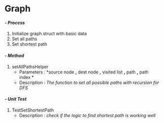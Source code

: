 # Graph

#### *- Process*
1. Initialize graph struct with basic data
2. Set all paths
3. Set shortest path

#### *- Method*
1. setAllPathsHelper
  	* Parameters : *source node  **,** dest node **,** visited list **,** path **,** path index *
  	* Description : *The function to set all possible paths with recursion for DFS*
  	
#### *- Unit Test*
1. TestSetShortestPath
	* Description : *check if the logic to find shortest path is working well*